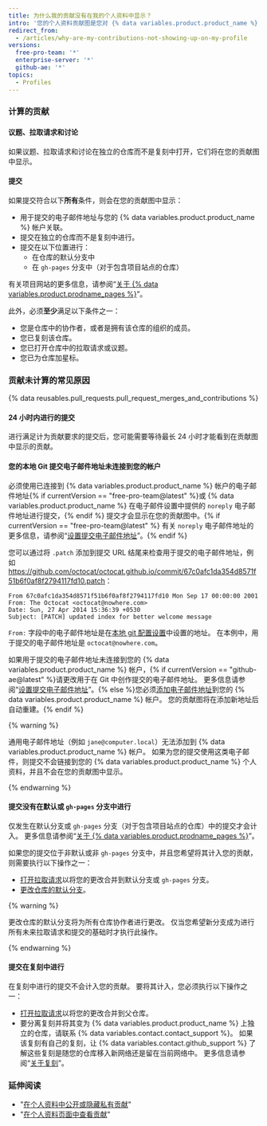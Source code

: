 ```yaml
---
title: 为什么我的贡献没有在我的个人资料中显示？
intro: '您的个人资料贡献图是您对 {% data variables.product.product_name %} 仓库所做贡献的记录。 贡献按照协调世界时 (UTC) 而不是您当地的时区加时间戳。 只有在满足特定标准时才会计算贡献。 在某些情况下，我们可能需要重建您的图表才能显示贡献。'
redirect_from:
  - /articles/why-are-my-contributions-not-showing-up-on-my-profile
versions:
  free-pro-team: '*'
  enterprise-server: '*'
  github-ae: '*'
topics:
  - Profiles
---
```


### 计算的贡献

#### 议题、拉取请求和讨论

如果议题、拉取请求和讨论在独立的仓库而不是复刻中打开，它们将在您的贡献图中显示。

#### 提交
如果提交符合以下**所有**条件，则会在您的贡献图中显示：
- 用于提交的电子邮件地址与您的 {% data variables.product.product_name %} 帐户关联。
- 提交在独立的仓库而不是复刻中进行。
- 提交在以下位置进行：
  - 在仓库的默认分支中
  - 在 `gh-pages` 分支中（对于包含项目站点的仓库）

有关项目网站的更多信息，请参阅“[关于 {% data variables.product.prodname_pages %}](/pages/getting-started-with-github-pages/about-github-pages#types-of-github-pages-sites)”。

此外，必须**至少**满足以下条件之一：
- 您是仓库中的协作者，或者是拥有该仓库的组织的成员。
- 您已复刻该仓库。
- 您已打开仓库中的拉取请求或议题。
- 您已为仓库加星标。

### 贡献未计算的常见原因

{% data reusables.pull_requests.pull_request_merges_and_contributions %}

#### 24 小时内进行的提交

进行满足计为贡献要求的提交后，您可能需要等待最长 24 小时才能看到在贡献图中显示的贡献。

#### 您的本地 Git 提交电子邮件地址未连接到您的帐户

必须使用已连接到 {% data variables.product.product_name %} 帐户的电子邮件地址{% if currentVersion == "free-pro-team@latest" %}或 {% data variables.product.product_name %} 在电子邮件设置中提供的 `noreply` 电子邮件地址进行提交，{% endif %} 提交才会显示在您的贡献图中。{% if currentVersion == "free-pro-team@latest" %} 有关 `noreply` 电子邮件地址的更多信息，请参阅“[设置提交电子邮件地址](/github/setting-up-and-managing-your-github-user-account/setting-your-commit-email-address#about-commit-email-addresses)”。{% endif %}

您可以通过将 `.patch` 添加到提交 URL 结尾来检查用于提交的电子邮件地址，例如 <a href="https://github.com/octocat/octocat.github.io/commit/67c0afc1da354d8571f51b6f0af8f2794117fd10.patch" data-proofer-ignore>https://github.com/octocat/octocat.github.io/commit/67c0afc1da354d8571f51b6f0af8f2794117fd10.patch</a>：

```
From 67c0afc1da354d8571f51b6f0af8f2794117fd10 Mon Sep 17 00:00:00 2001
From: The Octocat <octocat@nowhere.com>
Date: Sun, 27 Apr 2014 15:36:39 +0530
Subject: [PATCH] updated index for better welcome message
```

`From:` 字段中的电子邮件地址是在[本地 git 配置设置](/articles/set-up-git)中设置的地址。 在本例中，用于提交的电子邮件地址是 `octocat@nowhere.com`。

如果用于提交的电子邮件地址未连接到您的 {% data variables.product.product_name %} 帐户，{% if currentVersion == "github-ae@latest" %}请更改用于在 Git 中创作提交的电子邮件地址。 更多信息请参阅“[设置提交电子邮件地址](/github/setting-up-and-managing-your-github-user-account/setting-your-commit-email-address#setting-your-commit-email-address-in-git)”。{% else %}您必须[添加电子邮件地址](/articles/adding-an-email-address-to-your-github-account)到您的 {% data variables.product.product_name %} 帐户。 您的贡献图将在添加新地址后自动重建。{% endif %}

{% warning %}

通用电子邮件地址（例如 `jane@computer.local`）无法添加到 {% data variables.product.product_name %} 帐户。 如果为您的提交使用这类电子邮件，则提交不会链接到您的 {% data variables.product.product_name %} 个人资料，并且不会在您的贡献图中显示。

{% endwarning %}

#### 提交没有在默认或 `gh-pages` 分支中进行

仅发生在默认分支或 `gh-pages` 分支（对于包含项目站点的仓库）中的提交才会计入。 更多信息请参阅“[关于 {% data variables.product.prodname_pages %}](/pages/getting-started-with-github-pages/about-github-pages#types-of-github-pages-sites)”。

如果您的提交位于非默认或非 `gh-pages` 分支中，并且您希望将其计入您的贡献，则需要执行以下操作之一：
- [打开拉取请求](/articles/creating-a-pull-request)以将您的更改合并到默认分支或 `gh-pages` 分支。
- [更改仓库的默认分支](/github/administering-a-repository/changing-the-default-branch)。

{% warning %}

更改仓库的默认分支将为所有仓库协作者进行更改。 仅当您希望新分支成为进行所有未来拉取请求和提交的基础时才执行此操作。

{% endwarning %}

#### 提交在复刻中进行

在复刻中进行的提交不会计入您的贡献。 要将其计入，您必须执行以下操作之一：
- [打开拉取请求](/articles/creating-a-pull-request)以将您的更改合并到父仓库。
- 要分离复刻并将其变为 {% data variables.product.product_name %} 上独立的仓库，请联系 {% data variables.contact.contact_support %}。 如果该复刻有自己的复刻，让 {% data variables.contact.github_support %} 了解这些复刻是随您的仓库移入新网络还是留在当前网络中。 更多信息请参阅“[关于复刻](/articles/about-forks/)”。

### 延伸阅读

- "[在个人资料中公开或隐藏私有贡献](/articles/publicizing-or-hiding-your-private-contributions-on-your-profile)"
- "[在个人资料页面中查看贡献](/articles/viewing-contributions-on-your-profile-page)"
